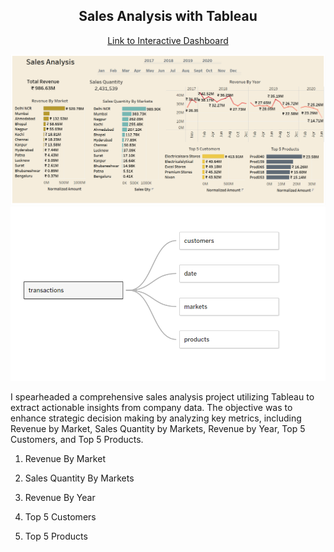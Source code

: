 <h2 align="center">Sales Analysis with Tableau</h2>
</p>

<p align="center">
<a href="https://public.tableau.com/app/profile/neethish.kishore.s.s/viz/Sales_Analysis_16998582659400/RevenueAnalysis">Link to Interactive Dashboard</a>
</p>

<img src="dashboard_sales_analysis.png">

<img src="data_modeling_sales_analysis.png">

I spearheaded a comprehensive sales analysis project utilizing Tableau to extract actionable insights from company data. The objective was to enhance strategic decision making by analyzing key metrics, including Revenue by Market, Sales Quantity by Markets, Revenue by Year, Top 5 Customers, and Top 5 Products.

1. Revenue By Market

2. Sales Quantity By Markets

3. Revenue By Year

4. Top 5 Customers

5. Top 5 Products

